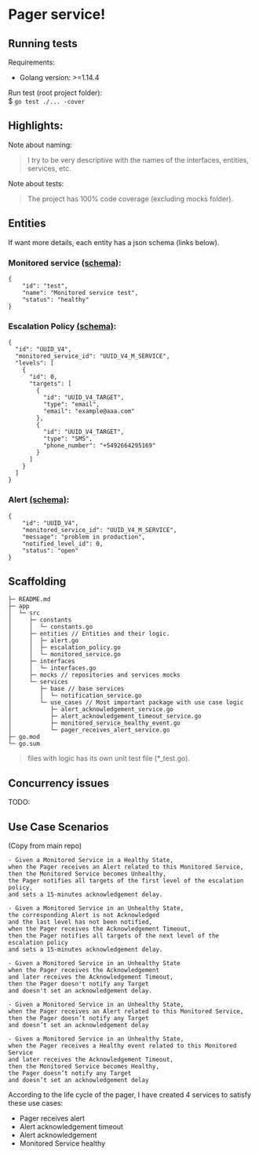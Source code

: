 
# Pager service!

## Running tests
Requirements:
- Golang version: >=1.14.4

Run test (root project folder):  
$ `go test ./... -cover`


## Highlights: 
Note about naming:
> I try to be very descriptive with the names of the interfaces, entities, services, etc.

Note about tests:
> The project has 100% code coverage (excluding mocks folder).


## Entities
If want more details, each entity has a json schema (links below).
### Monitored service [(schema)](https://www.jsonschemavalidator.net/s/XfVpdHvc):
```
{
    "id": "test",
    "name": "Monitored service test",
    "status": "healthy"
}
```
### Escalation Policy [(schema)](https://www.jsonschemavalidator.net/s/9X6WDAvW):
```
{
  "id": "UUID_V4",
  "monitored_service_id": "UUID_V4_M_SERVICE",
  "levels": [
    {
      "id": 0,
      "targets": [
        {
          "id": "UUID_V4_TARGET",
          "type": "email",
          "email": "example@aaa.com"
        },
        {
          "id": "UUID_V4_TARGET",
          "type": "SMS",
          "phone_number": "+5492664295169"
        }
      ]
    }
  ]
}
```
### Alert [(schema)](https://www.jsonschemavalidator.net/s/J0cyzg1F):
```
{
    "id": "UUID_V4",
    "monitored_service_id": "UUID_V4_M_SERVICE",
    "message": "problem in production",
    "notified_level_id": 0,
    "status": "open"
}
```

## Scaffolding 
```
├─ README.md
├─ app
│  └─ src
│     ├─ constants
│     │  └─ constants.go
│     ├─ entities // Entities and their logic.
│     │  ├─ alert.go
│     │  ├─ escalation_policy.go
│     │  └─ monitored_service.go
│     ├─ interfaces 
│     │  └─ interfaces.go
│     ├─ mocks // repositories and services mocks
│     └─ services
│        ├─ base // base services
│        │  └─ notification_service.go
│        └─ use_cases // Most important package with use case logic
│           ├─ alert_acknowledgement_service.go
│           ├─ alert_acknowledgement_timeout_service.go
│           ├─ monitored_service_healthy_event.go
│           └─ pager_receives_alert_service.go
├─ go.mod
└─ go.sum
``` 
> files with logic has its own unit test file (*_test.go).

## Concurrency issues
TODO: 


## Use Case Scenarios
(Copy from main repo)
```
- Given a Monitored Service in a Healthy State,
when the Pager receives an Alert related to this Monitored Service,
then the Monitored Service becomes Unhealthy,
the Pager notifies all targets of the first level of the escalation policy,
and sets a 15-minutes acknowledgement delay.

- Given a Monitored Service in an Unhealthy State,
the corresponding Alert is not Acknowledged
and the last level has not been notified,
when the Pager receives the Acknowledgement Timeout,
then the Pager notifies all targets of the next level of the escalation policy
and sets a 15-minutes acknowledgement delay.

- Given a Monitored Service in an Unhealthy State
when the Pager receives the Acknowledgement
and later receives the Acknowledgement Timeout,
then the Pager doesn't notify any Target
and doesn't set an acknowledgement delay.

- Given a Monitored Service in an Unhealthy State,
when the Pager receives an Alert related to this Monitored Service,
then the Pager doesn’t notify any Target
and doesn’t set an acknowledgement delay

- Given a Monitored Service in an Unhealthy State,
when the Pager receives a Healthy event related to this Monitored Service
and later receives the Acknowledgement Timeout,
then the Monitored Service becomes Healthy,
the Pager doesn’t notify any Target
and doesn’t set an acknowledgement delay
```

According to the life cycle of the pager, I have created 4 services to satisfy these use cases:
- Pager receives alert
- Alert acknowledgement timeout
- Alert acknowledgement
- Monitored Service healthy